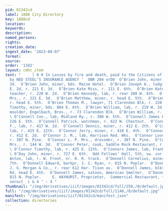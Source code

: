 ```yaml
---
pid: 01342cd
label: 1888 City Directory
key: 1888cd
location: 
keywords: 
description: 
named_persons: 
rights: 
creation_date: 
ingest_date: '2023-08-07'
format: 
source: 
order: '1342'
layout: cmhc_item
text: "     | 0 0 In Losses by fire and death, paid to the Citizens of q 5 0 0 Leadville
  by NED STEEL’S INSURANCE AGENCY ‘  OBR 204 orDO  O’Brien John, miner, r. 524 E.
  3d.  O’Brien John, miner, bds. Maine Hotel.  O’Brien Joseph A., lodging house, 110
  E. 2d, r. 221 E. 3d.  O’Brien Kate Miss, r. 211 E. 6th.  O’Brien Kate L. Miss, music
  teacher, r. 220 W. 2d.  O’Brien Kennedy, lab, r. rear 208 W. 4th.  O’Brien Mary
  Mrs., r. 221 E. 3d.  O’Brien Matthew, miner, r. head E. 5th.  O’Brien Michael, miner,
  r. head E. 5th.  O’Brien Thomas M., lawyer, 71 Clarendon Blk, r. 220 W. 2d.  O’Brien
  Timothy, miner, bds. 804 E. 6th.  O’Brien William, lab, r. 219 W. 2d.  O’Brien William,
  moulder, Engelbach, Bros., r. 73 Clarendon Blk.  O’Brien William, r. 134 E. 5th.
  \ O’Connell Con., lab, Midland Ry., r. 308 W. 5th.  O’Connell James H., miner, r.
  226 E. 5th.  O’Connell Patrick, watchman, r. 622 W. Chestnut.  O’Connell Patrick
  F., lab, r. 417 W. 2d.  O’Connell Dennis, miner, r. 412 E. 2th.  O’Connor James,
  lab, r. 425 E. 12th.  O’Connor Jerry, miner, r. 410 E. 4th.  O’Connor John, miner,
  r. 412 E. 2d.  O’Connor J. M., lab, Harrison Red. Wks.  O’Connor Lovett P., mining,
  r. 307 N. Pine.  O’Cennor L. P. Mrs., dressmkr, r. 307 N. Pine.  O’Connor Minnie
  Mrs., r. 144 W. 3d.  O’Connor Peter, cook, Saddle Rock Restaurant, r. 122 E. 4th.
  \ O’Connor Timothy, lab, r. 425 E. 12th.  O’Connors James, lab, Franklin Ballou.
  \ O’Day John, miner, r. 727 E. 6th.  Odd Fellows’ Hall, 5th, sw. cor. Poplar.  Oder
  Anton, lab, r. W. Front, nr. R. R. track.  O’Donnell Cornelius, miner, r. 900 E.
  7th.  O’Donnell Edward, barkpr, J. C. Ryan, r. 815 N. Poplar.  O’Donnell Hugh, steward,
  J. G. Morgan & Co., r. rear 612 Har- Tison av.  O’Donnell James, blksmith, r. Strayhorse
  Rd, head E. 4th.  O’Donnell James, saloon, American Smelter.  O’Donnell John, r.
  815 N. Poplar.     E. HAYHURST, Proprietor,  Commercial Restaurant, * ioc tact seoona
  seroct  i & 4 ‘ : 4 "
thumbnail: "/img/derivatives/iiif/images/01342cd/full/250,/0/default.jpg"
full: "/img/derivatives/iiif/images/01342cd/full/1140,/0/default.jpg"
manifest: "/img/derivatives/iiif/01342cd/manifest.json"
collection: directories
---
```

